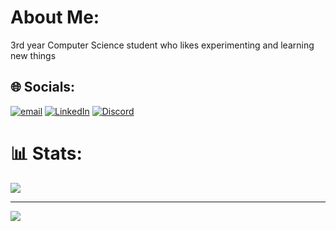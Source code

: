 # About Me:
3rd year Computer Science student who likes experimenting and learning new things

## 🌐 Socials:
[![email](https://img.shields.io/badge/Email-D14836?logo=gmail&logoColor=white)](mailto:barnardfourie15@gmail.com)  [![LinkedIn](https://img.shields.io/badge/LinkedIn-%230077B5.svg?logo=linkedin&logoColor=white)](https://linkedin.com/in/barnard-fourie)  [![Discord](https://img.shields.io/badge/Discord-%237289DA.svg?logo=discord&logoColor=white)](https://discord.gg/cheesehutt)
# 📊 Stats:
<!-- ![](https://github-readme-stats.vercel.app/api?username=BarnardF&theme=dark&hide_border=false&include_all_commits=false&count_private=false) -->
![](https://nirzak-streak-stats.vercel.app/?user=BarnardF&theme=dark&hide_border=false)<br/>


---
[![](https://visitcount.itsvg.in/api?id=BarnardF&icon=0&color=0)](https://visitcount.itsvg.in)

<!-- Proudly created with GPRM ( https://gprm.itsvg.in ) -->


